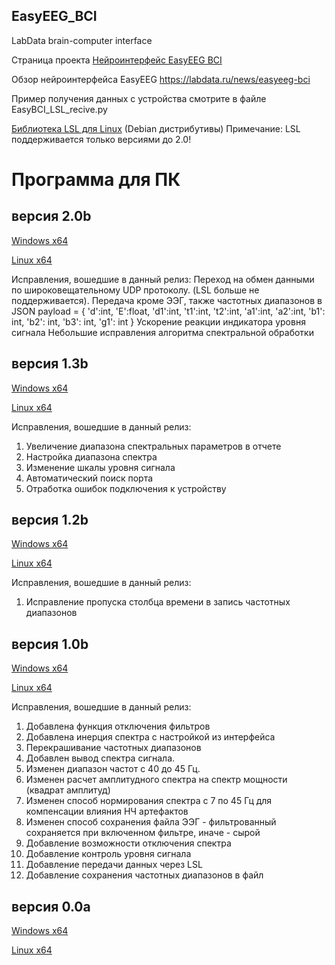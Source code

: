 ## EasyEEG_BCI
LabData brain-computer interface

Страница проекта [Нейроинтерфейс EasyEEG BCI](https://labdata.ru/project/easyeeg-bci-project)

Обзор нейроинтерфейса EasyEEG https://labdata.ru/news/easyeeg-bci

Пример получения данных с устройства смотрите в файле EasyBCI_LSL_recive.py

[Библиотека LSL для Linux](https://www.dropbox.com/scl/fi/rfwt666hstcqp9zwt12r0/liblsl-1.16.1-jammy_amd64.deb?rlkey=bu1ie9kw79p4s9b6z5u1fo956&dl=0) (Debian дистрибутивы) Примечание: LSL поддерживается только версиями до 2.0!

# Программа для ПК

## версия 2.0b

[Windows x64](https://www.dropbox.com/scl/fi/slv7nfrhrtb5hprqo7jrg/EasyEEG_BCI_v20b_win64.zip?rlkey=ccba9s9xcigm1kumcs3laxhqj&st=zq3idgw5&dl=0) 

[Linux x64](https://www.dropbox.com/scl/fi/t685fwqinu2hl96s8ng54/EasyEEG_BCI_v20b_linux64.zip?rlkey=z6nzw7xpzc89bn0gorkft7nv1&st=0cdb0hzs&dl=0) 

Исправления, вошедшие в данный релиз:
Переход на обмен данными по широковещательному UDP протоколу. (LSL больше не поддерживается).
Передача кроме ЭЭГ, также частотных диапазонов в JSON
payload = {
        'd':int,
        'E':float,
        'd1':int,
        't1':int,
        't2':int,
        'a1':int,
        'a2':int,
        'b1': int,
        'b2': int,
        'b3': int,
        'g1': int
        }
Ускорение реакции индикатора уровня сигнала
Небольшие исправления алгоритма спектральной обработки

## версия 1.3b

[Windows x64](https://www.dropbox.com/scl/fi/fuzy3b0b5ixx3hmbpfqb3/EasyEEG_BCI_13b_win64.zip?rlkey=gjpz3iyzpmnrldffi5to7cq4t&dl=0) 

[Linux x64](https://www.dropbox.com/scl/fi/3rddho1yh9axoeipel3oi/EasyEEG_BCI_v13b_linux64.zip?rlkey=yitynu1vtjm1vyqrtmbdkhscr&dl=0) 

Исправления, вошедшие в данный релиз:
1. Увеличение диапазона спектральных параметров в отчете
2. Настройка диапазона спектра
3. Изменение шкалы уровня сигнала
4. Автоматический поиск порта
5. Отработка ошибок подключения к устройству

## версия 1.2b

[Windows x64](https://www.dropbox.com/scl/fi/2tv0l7xn5vmd1r1m6364q/EasyEEG_BCI_v12b_win64.zip?rlkey=neye4mulpv6xtaym7quazdxwa&dl=0) 

[Linux x64](https://www.dropbox.com/scl/fi/n6ies7edlvg3k0enhck0x/EasyEEG_BCI_v12b_linux64.zip?rlkey=ubajs2p8evbolvufznqjjlale&dl=0) 

Исправления, вошедшие в данный релиз:
1. Исправление пропуска столбца времени в запись частотных диапазонов
   
## версия 1.0b

[Windows x64](https://www.dropbox.com/s/ag5dv3c3kozduou/EasyEEG_BCI_100b.exe?dl=0)

[Linux x64](https://www.dropbox.com/s/tgb8ponckw0djw0/EasyEEG_BCI_100b?dl=0)

Исправления, вошедшие в данный релиз:
1. Добавлена функция отключения фильтров
2. Добавлена инерция спектра с настройкой из интерфейса
3. Перекрашивание частотных диапазонов
4. Добавлен вывод спектра сигнала.
5. Изменен диапазон частот с 40 до 45 Гц.
6. Изменен расчет амплитудного спектра на спектр мощности (квадрат амплитуд)
7. Изменен способ нормирования спектра с 7 по 45 Гц для компенсации влияния НЧ артефактов
8. Изменен способ сохранения файла ЭЭГ - фильтрованный сохраняется при включенном фильтре, иначе - сырой
9. Добавление возможности отключения спектра
10. Добавление контроль уровня сигнала
11. Добавление передачи данных через LSL
12. Добавление сохранения частотных диапазонов в файл

## версия 0.0a

[Windows x64](https://www.dropbox.com/s/trxjl37eypg8op5/EasyEEG_BCI_v00a_win.zip?dl=0)

[Linux x64](https://www.dropbox.com/s/rs5n1t0aadqs976/EasyEEG_BCI_v00a_linux.zip?dl=0)
